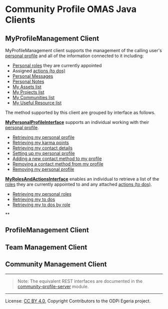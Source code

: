 <!-- SPDX-License-Identifier: CC-BY-4.0 -->
<!-- Copyright Contributors to the ODPi Egeria project. -->

# Community Profile OMAS Java Clients


## MyProfileManagement Client

MyProfileManagement client supports the management of the calling user's
[personal profile](../../../docs/concepts/personal-profile.md)
and all of the information connected to it including:

 * [Personal roles](../../../docs/concepts/personal-roles.md) they are currently appointed
 * Assigned [actions (to dos)](../../../docs/concepts/to-do.md)
 * [Personal Messages](../../../docs/concepts/personal-message.md)
 * [Personal Notes](../../../docs/concepts/personal-notes.md)
 * [My Assets list](../../../docs/concepts/favorite-things-collection.md)
 * [My Projects list](../../../docs/concepts/favorite-things-collection.md)
 * [My Communities list](../../../docs/concepts/favorite-things-collection.md)
 * [My Useful Resource list](../../../docs/concepts/useful-resource.md)

The method supported by this client are grouped by interface as follows.

[**MyPersonalProfileInterface**](../../../community-profile-api/docs/interfaces/my-personal-profile-interface.md)
supports an individual working with their
[personal profile](../../../docs/concepts/personal-profile.md).

* [Retrieving my personal profile](retrieving-my-personal-profile-with-java.md)
* [Retrieving my karma points](retrieving-my-karma-points-with-java.md)
* [Retrieving my contact details](retrieving-my-contact-details-with-java.md)
* [Setting up my personal profile](setting-up-my-personal-profile-with-java.md)
* [Adding a new contact method to my profile](adding-a-new-contact-method-to-my-profile-with-java.md)
* [Removing a contact method from my profile](removing-a-contact-method-from-my-profile-with-java.md)
* [Removing my personal profile](removing-my-personal-profile-with-java.md)


[**MyRolesAndActionsInterface**](../../../community-profile-api/docs/interfaces/my-roles-and-actions-inteface.md)
enables an individual to retrieve a
list of the [roles](../../../docs/concepts/personal-roles.md) they are currently appointed to and any
attached [actions (to dos)](../../../docs/concepts/to-do.md).

* [Retrieving my personal roles](retrieving-my-personal-roles-with-java.md)
* [Retrieving my to dos](retrieving-my-to-dos-with-java.md)
* [Retrieving my to dos by role](retrieving-my-to-dos-by-role-with-java.md)

**

## ProfileManagement Client


## Team Management Client


## Community Management Client

----

> Note: The equivalent REST interfaces are documented in the
[community-profile-server](../../../community-profile-server/docs/user)
module.

----
License: [CC BY 4.0](https://creativecommons.org/licenses/by/4.0/),
Copyright Contributors to the ODPi Egeria project.